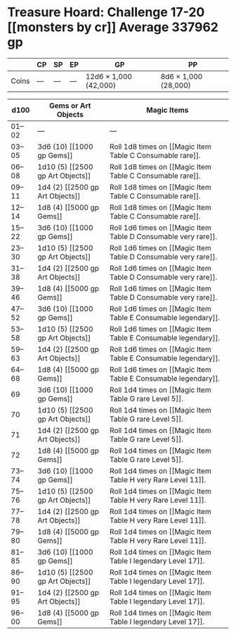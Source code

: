 
# Treasure Hoard: Challenge 17-20 [[monsters by cr]] Average 337962 gp
[](https://www.dndbeyond.com/sources/dmg/treasure#TreasureHoardChallenge17)

 |       | CP  | SP  | EP  | GP                    | PP                   |
 | ----- | --- | --- | --- | --------------------- | -------------------- |
 | Coins | —   | —   | —   | 12d6 × 1,000 (42,000) | 8d6 × 1,000 (28,000) |

| d100  | Gems or Art Objects           | Magic Items                                                  |
| ----- | ----------------------------- | ------------------------------------------------------------ |
| 01–02 | —                             | —                                                            |
| 03–05 | 3d6 (10) [[1000 gp Gems]]        | Roll 1d8 times on [[Magic Item Table C Consumable rare]].                    |
| 06–08 | 1d10 (5) [[2500 gp Art Objects]] | Roll 1d8 times on [[Magic Item Table C Consumable rare]].                    |
| 09–11 | 1d4 (2) [[2500 gp Art Objects]]  | Roll 1d8 times on [[Magic Item Table C Consumable rare]].                    |
| 12–14 | 1d8 (4) [[5000 gp Gems]]        | Roll 1d8 times on [[Magic Item Table C Consumable rare]].                    |
| 15–22 | 3d6 (10) [[1000 gp Gems]]        | Roll 1d6 times on [[Magic Item Table D Consumable very rare]].                    |
| 23–30 | 1d10 (5) [[2500 gp Art Objects]] | Roll 1d6 times on [[Magic Item Table D Consumable very rare]].                    |
| 31–38 | 1d4 (2) [[2500 gp Art Objects]]  | Roll 1d6 times on [[Magic Item Table D Consumable very rare]].                    |
| 39–46 | 1d8 (4) [[5000 gp Gems]]         | Roll 1d6 times on [[Magic Item Table D Consumable very rare]].                    |
| 47–52 | 3d6 (10) [[1000 gp Gems]]        | Roll 1d6 times on [[Magic Item Table E Consumable legendary]].                    |
| 53–58 | 1d10 (5) [[2500 gp Art Objects]] | Roll 1d6 times on [[Magic Item Table E Consumable legendary]].                    |
| 59–63 | 1d4 (2) [[2500 gp Art Objects]]  | Roll 1d6 times on [[Magic Item Table E Consumable legendary]].                    |
| 64–68 | 1d8 (4) [[5000 gp Gems]]         | Roll 1d6 times on [[Magic Item Table E Consumable legendary]].                    |
| 69    | 3d6 (10) [[1000 gp Gems]]        | Roll 1d4 times on [[Magic Item Table G rare Level 5]].       |
| 70    | 1d10 (5) [[2500 gp Art Objects]] | Roll 1d4 times on [[Magic Item Table G rare Level 5]].       |
| 71    | 1d4 (2) [[2500 gp Art Objects]]  | Roll 1d4 times on [[Magic Item Table G rare Level 5]].       |
| 72    | 1d8 (4) [[5000 gp Gems]]         | Roll 1d4 times on [[Magic Item Table G rare Level 5]].       |
| 73–74 | 3d6 (10) [[1000 gp Gems]]        | Roll 1d4 times on [[Magic Item Table H very Rare Level 11]]. |
| 75–76 | 1d10 (5) [[2500 gp Art Objects]] | Roll 1d4 times on [[Magic Item Table H very Rare Level 11]]. |
| 77–78 | 1d4 (2) [[2500 gp Art Objects]]  | Roll 1d4 times on [[Magic Item Table H very Rare Level 11]]. |
| 79–80 | 1d8 (4) [[5000 gp Gems]]         | Roll 1d4 times on [[Magic Item Table H very Rare Level 11]]. |
| 81–85 | 3d6 (10) [[1000 gp Gems]]        | Roll 1d4 times on [[Magic Item Table I legendary Level 17]]. |
| 86–90 | 1d10 (5) [[2500 gp Art Objects]] | Roll 1d4 times on [[Magic Item Table I legendary Level 17]]. |
| 91–95 | 1d4 (2) [[2500 gp Art Objects]]  | Roll 1d4 times on [[Magic Item Table I legendary Level 17]]. |
| 96–00 | 1d8 (4) [[5000 gp Gems]]         | Roll 1d4 times on [[Magic Item Table I legendary Level 17]]. |
